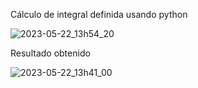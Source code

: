 Cálculo de integral definida usando python

![2023-05-22_13h54_20](https://github.com/MariaRod123/integral-definida/assets/72228855/9eac7c01-07a7-4351-9bb9-547e4068edbe)


Resultado obtenido

![2023-05-22_13h41_00](https://github.com/MariaRod123/integral-definida/assets/72228855/49de15b2-3270-4f78-835e-5e7e36e701d6)
